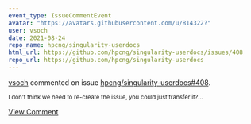 ```yaml
---
event_type: IssueCommentEvent
avatar: "https://avatars.githubusercontent.com/u/814322?"
user: vsoch
date: 2021-08-24
repo_name: hpcng/singularity-userdocs
html_url: https://github.com/hpcng/singularity-userdocs/issues/408
repo_url: https://github.com/hpcng/singularity-userdocs
---
```


<a href='https://github.com/vsoch' target='_blank'>vsoch</a> commented on issue <a href='https://github.com/hpcng/singularity-userdocs/issues/408' target='_blank'>hpcng/singularity-userdocs#408</a>.

<small>I don't think we need to re-create the issue, you could just transfer it?...</small>

<a href='https://github.com/hpcng/singularity-userdocs/issues/408' target='_blank'>View Comment</a>